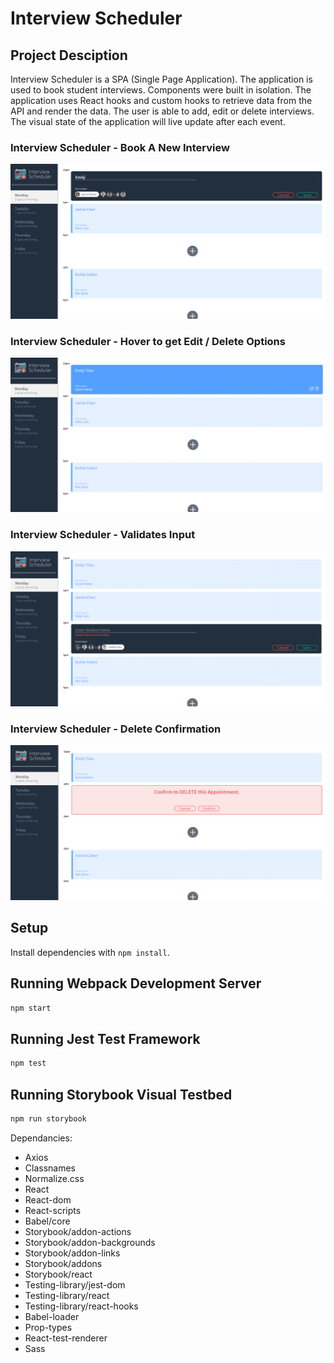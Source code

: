 # Interview Scheduler

## Project Desciption
Interview Scheduler is a SPA (Single Page Application). The application is used to book student interviews. Components were built in isolation. The application uses React hooks and custom hooks to retrieve data from the API and render the data. The user is able to add, edit or delete interviews. The visual state of the application will live update after each event.

### Interview Scheduler - Book A New Interview
!['Interview Scheduler'](https://github.com/thien-trieu/scheduler/blob/master/docs/Interview-Scheduler-BookInterview.PNG)

### Interview Scheduler - Hover to get Edit / Delete Options
!['Interview Scheduler'](https://github.com/thien-trieu/scheduler/blob/master/docs/Interview-Scheduler-Hover-for-Edit-Delete.PNG)

### Interview Scheduler - Validates Input
!['Interview Scheduler'](https://github.com/thien-trieu/scheduler/blob/master/docs/Interview-Scheduler-Validation.PNG)

### Interview Scheduler - Delete Confirmation
!['Interview Scheduler'](https://github.com/thien-trieu/scheduler/blob/master/docs/Interview-Scheduler-DeleteConfirmation.PNG)



## Setup

Install dependencies with `npm install`.

## Running Webpack Development Server

```sh
npm start
```

## Running Jest Test Framework

```sh
npm test
```

## Running Storybook Visual Testbed

```sh
npm run storybook
```

Dependancies:
- Axios
- Classnames
- Normalize.css
- React
- React-dom
- React-scripts
- Babel/core
- Storybook/addon-actions
- Storybook/addon-backgrounds
- Storybook/addon-links
- Storybook/addons
- Storybook/react
- Testing-library/jest-dom
- Testing-library/react
- Testing-library/react-hooks
- Babel-loader
- Prop-types
- React-test-renderer
- Sass
